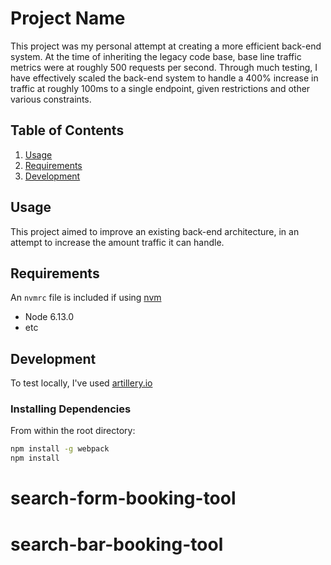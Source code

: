 # Project Name

This project was my personal attempt at creating a more efficient back-end system. At the time of inheriting the legacy code base, base line traffic metrics were at roughly 500 requests per second. Through much testing, I have effectively scaled the back-end system to handle a 400% increase in traffic at roughly 100ms to a single endpoint, given restrictions and other various constraints.

## Table of Contents

1. [Usage](#Usage)
1. [Requirements](#requirements)
1. [Development](#development)

## Usage

This project aimed to improve an existing back-end architecture, in an attempt to increase the amount traffic it can handle.

## Requirements

An `nvmrc` file is included if using [nvm](https://github.com/creationix/nvm)

- Node 6.13.0
- etc

## Development
To test locally, I've used [artillery.io](https://artillery.io/)

### Installing Dependencies

From within the root directory:

```sh
npm install -g webpack
npm install
```

# search-form-booking-tool
# search-bar-booking-tool
